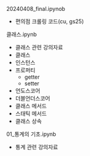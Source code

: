 20240408_final.ipynob
- 편의점 크롤링 코드(cu, gs25)


클래스.ipynb
- 클래스 관련 강의자료
- 클래스
- 인스턴스
- 프로퍼티
    - getter
    - setter
- 언도스코어
- 더블언더스코어
- 클래스 메서드
- 스태틱 메서드
- 클래스 상속


01_통계의 기초.ipynb
-  통계 관련 강의자료



